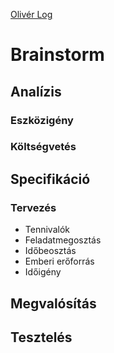 [Olivér Log](https://github.com/Exodia987/DreamteamRepo/blob/main/shadorlog.md)
# Brainstorm
## Analízis
### Eszközigény
### Költségvetés
## Specifikáció
### Tervezés
- Tennivalók
- Feladatmegosztás
- Időbeosztás
- Emberi erőforrás
- Időigény
## Megvalósítás
## Tesztelés
